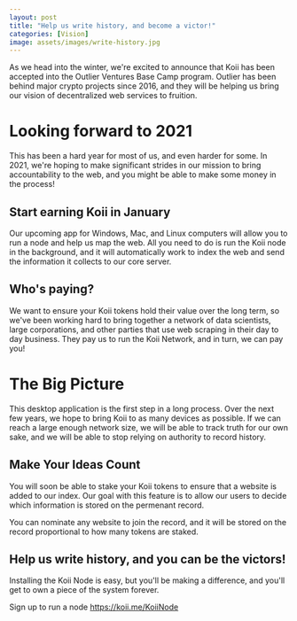 ```yaml
---
layout: post
title: "Help us write history, and become a victor!"
categories: [Vision]
image: assets/images/write-history.jpg
---
```


As we head into the winter, we're excited to announce that Koii has been accepted into the Outlier Ventures Base Camp program. Outlier has been behind major crypto projects since 2016, and they will be helping us bring our vision of decentralized web services to fruition.

# Looking forward to 2021

This has been a hard year for most of us, and even harder for some. In 2021, we're hoping to make significant strides in our mission to bring accountability to the web, and you might be able to make some money in the process!

## Start earning Koii in January

Our upcoming app for Windows, Mac, and Linux computers will allow you to run a node and help us map the web. All you need to do is run the Koii node in the background, and it will automatically work to index the web and send the information it collects to our core server.

## Who's paying?

We want to ensure your Koii tokens hold their value over the long term, so we've been working hard to bring together a network of data scientists, large corporations, and other parties that use web scraping in their day to day business. They pay us to run the Koii Network, and in turn, we can pay you!

# The Big Picture

This desktop application is the first step in a long process. Over the next few years, we hope to bring Koii to as many devices as possible. If we can reach a large enough network size, we will be able to track truth for our own sake, and we will be able to stop relying on authority to record history.

## Make Your Ideas Count

You will soon be able to stake your Koii tokens to ensure that a website is added to our index. Our goal with this feature is to allow our users to decide which information is stored on the permenant record.

You can nominate any website to join the record, and it will be stored on the record proportional to how many tokens are staked.

## Help us write history, and you can be the victors!

Installing the Koii Node is easy, but you'll be making a difference, and you'll get to own a piece of the system forever.

Sign up to run a node https://koii.me/KoiiNode
